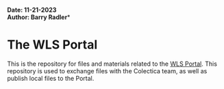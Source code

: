 **Date: 11-21-2023**  
**Author: Barry Radler***

# The WLS Portal

This is the repository for files and materials related to the [WLS Portal](https://wls.portal.ssc.wisc.edu/). This repository is used to exchange files with the Colectica team, as well as publish local files to the Portal.
